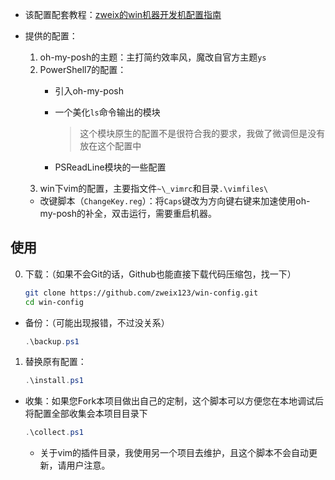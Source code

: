 + 该配置配套教程：[zweix的win机器开发机配置指南](https://github.com/zweix123/CS-notes/blob/master/Missing-Semester/WindowsConfigGuide.md#5%E5%91%BD%E4%BB%A4%E8%A1%8C)

+ 提供的配置：
    1. oh-my-posh的主题：主打简约效率风，魔改自官方主题`ys`
    2. PowerShell7的配置：
        + 引入oh-my-posh
        + 一个美化`ls`命令输出的模块
            >这个模块原生的配置不是很符合我的要求，我做了微调但是没有放在这个配置中

        + PSReadLine模块的一些配置
    <!-- 3. Windows Terminal的配置：
        + 打开位置、打开大小、打开模式、模式切换快捷键
            >F4显示窗口栏（当然您可以改掉这个设置）
        + 字体种类、字体大小、[One Dark](https://github.com/yosukes-dev/one-dark-windows-terminal)风配色方案
            >其中foreground过暗（虽然确实符合One Dark）我调教了一下
    -->
    3. win下vim的配置，主要指文件`~\_vimrc`和目录`.\vimfiles\`
    <!-- 内容包括设置、主题（One Dark）和插件
        + 目前效果其实还有点怪异，我使用的是[这个vim onedark](https://github.com/joshdick/onedark.vim)，但是显示效果不如该主题在VSCode中的效果；实际上，这个配色是以插件的形式，而其他以colorscheme命令的主题甚至不能再wt中生效。
   + -->

    + 改键脚本（`ChangeKey.reg`）：将`Caps`键改为方向键右键来加速使用oh-my-posh的补全，双击运行，需要重启机器。

## 使用

0. 下载：（如果不会Git的话，Github也能直接下载代码压缩包，找一下）
    ```bash
    git clone https://github.com/zweix123/win-config.git
    cd win-config
    ```
+ 备份：（可能出现报错，不过没关系）
    ```powershell
    .\backup.ps1
    ```

1. 替换原有配置：
    ```powershell
    .\install.ps1
    ```

+ 收集：如果您Fork本项目做出自己的定制，这个脚本可以方便您在本地调试后将配置全部收集会本项目目录下
    ```powershell
    .\collect.ps1
    ```

    + 关于vim的插件目录，我使用另一个项目去维护，且这个脚本不会自动更新，请用户注意。
